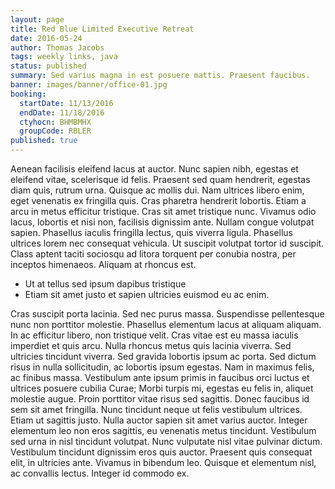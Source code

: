 ```yaml
---
layout: page
title: Red Blue Limited Executive Retreat
date: 2016-05-24
author: Thomas Jacobs
tags: weekly links, java
status: published
summary: Sed varius magna in est posuere mattis. Praesent faucibus.
banner: images/banner/office-01.jpg
booking:
  startDate: 11/13/2016
  endDate: 11/18/2016
  ctyhocn: BHMBMHX
  groupCode: RBLER
published: true
---
```

Aenean facilisis eleifend lacus at auctor. Nunc sapien nibh, egestas et eleifend vitae, scelerisque id felis. Praesent sed quam hendrerit, egestas diam quis, rutrum urna. Quisque ac mollis dui. Nam ultrices libero enim, eget venenatis ex fringilla quis. Cras pharetra hendrerit lobortis. Etiam a arcu in metus efficitur tristique. Cras sit amet tristique nunc. Vivamus odio lacus, lobortis et nisi non, facilisis dignissim ante. Nullam congue volutpat sapien. Phasellus iaculis fringilla lectus, quis viverra ligula. Phasellus ultrices lorem nec consequat vehicula. Ut suscipit volutpat tortor id suscipit. Class aptent taciti sociosqu ad litora torquent per conubia nostra, per inceptos himenaeos. Aliquam at rhoncus est.

* Ut at tellus sed ipsum dapibus tristique
* Etiam sit amet justo et sapien ultricies euismod eu ac enim.

Cras suscipit porta lacinia. Sed nec purus massa. Suspendisse pellentesque nunc non porttitor molestie. Phasellus elementum lacus at aliquam aliquam. In ac efficitur libero, non tristique velit. Cras vitae est eu massa iaculis imperdiet et quis arcu. Nulla rhoncus metus quis lacinia viverra. Sed ultricies tincidunt viverra. Sed gravida lobortis ipsum ac porta. Sed dictum risus in nulla sollicitudin, ac lobortis ipsum egestas. Nam in maximus felis, ac finibus massa.
Vestibulum ante ipsum primis in faucibus orci luctus et ultrices posuere cubilia Curae; Morbi turpis mi, egestas eu felis in, aliquet molestie augue. Proin porttitor vitae risus sed sagittis. Donec faucibus id sem sit amet fringilla. Nunc tincidunt neque ut felis vestibulum ultrices. Etiam ut sagittis justo. Nulla auctor sapien sit amet varius auctor. Integer elementum leo non eros sagittis, eu venenatis metus tincidunt. Vestibulum sed urna in nisl tincidunt volutpat. Nunc vulputate nisl vitae pulvinar dictum. Vestibulum tincidunt dignissim eros quis auctor. Praesent quis consequat elit, in ultricies ante. Vivamus in bibendum leo. Quisque et elementum nisl, ac convallis lectus. Integer id commodo ex.
